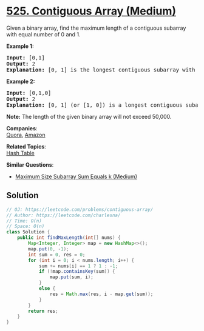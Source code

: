 # [525. Contiguous Array (Medium)](https://leetcode.com/problems/contiguous-array/)

<p>Given a binary array, find the maximum length of a contiguous subarray with equal number of 0 and 1. </p>


<p><b>Example 1:</b><br>
</p><pre><b>Input:</b> [0,1]
<b>Output:</b> 2
<b>Explanation:</b> [0, 1] is the longest contiguous subarray with equal number of 0 and 1.
</pre>
<p></p>

<p><b>Example 2:</b><br>
</p><pre><b>Input:</b> [0,1,0]
<b>Output:</b> 2
<b>Explanation:</b> [0, 1] (or [1, 0]) is a longest contiguous subarray with equal number of 0 and 1.
</pre>
<p></p>

<p><b>Note:</b>
The length of the given binary array will not exceed 50,000.
</p>

**Companies**:  
[Quora](https://leetcode.com/company/quora), [Amazon](https://leetcode.com/company/amazon)

**Related Topics**:  
[Hash Table](https://leetcode.com/tag/hash-table/)

**Similar Questions**:
* [Maximum Size Subarray Sum Equals k (Medium)](https://leetcode.com/problems/maximum-size-subarray-sum-equals-k/)

## Solution 

```java
// OJ: https://leetcode.com/problems/contiguous-array/
// Author: https://leetcode.com/charlesna/
// Time: O(n)
// Space: O(n)
class Solution {
    public int findMaxLength(int[] nums) {
        Map<Integer, Integer> map = new HashMap<>();
        map.put(0, -1);
        int sum = 0, res = 0;
        for (int i = 0; i < nums.length; i++) {
            sum += nums[i] == 1 ? 1 : -1;
            if (!map.containsKey(sum)) {
                map.put(sum, i);
            }
            else {
                res = Math.max(res, i - map.get(sum));
            }
        }
        return res;
    }
}
```